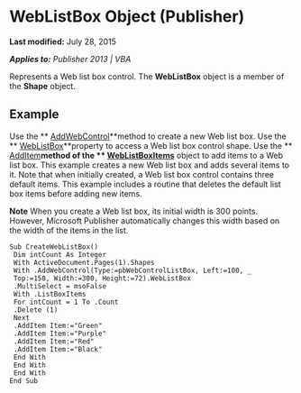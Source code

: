
# WebListBox Object (Publisher)

 **Last modified:** July 28, 2015

 _**Applies to:** Publisher 2013 | VBA_

Represents a Web list box control. The  **WebListBox** object is a member of the **Shape** object.


## Example

Use the  ** [AddWebControl](94b54939-9627-6b38-4375-f1c87fc8c4f7.md)**method to create a new Web list box. Use the  ** [WebListBox](c100dfc7-6fbd-db48-4de9-4a9a49739a8f.md)**property to access a Web list box control shape. Use the  ** [AddItem](1c3af4d1-ed0b-60c6-b607-17712612cec2.md)**method of the  ** [WebListBoxItems](6d1b6755-426b-b518-c95c-7b30f9acceba.md)** object to add items to a Web list box. This example creates a new Web list box and adds several items to it. Note that when initially created, a Web list box control contains three default items. This example includes a routine that deletes the default list box items before adding new items.




 **Note**  When you create a Web list box, its initial width is 300 points. However, Microsoft Publisher automatically changes this width based on the width of the items in the list.




```
Sub CreateWebListBox() 
 Dim intCount As Integer 
 With ActiveDocument.Pages(1).Shapes 
 With .AddWebControl(Type:=pbWebControlListBox, Left:=100, _ 
 Top:=150, Width:=300, Height:=72).WebListBox 
 .MultiSelect = msoFalse 
 With .ListBoxItems 
 For intCount = 1 To .Count 
 .Delete (1) 
 Next 
 .AddItem Item:="Green" 
 .AddItem Item:="Purple" 
 .AddItem Item:="Red" 
 .AddItem Item:="Black" 
 End With 
 End With 
 End With 
End Sub
```

